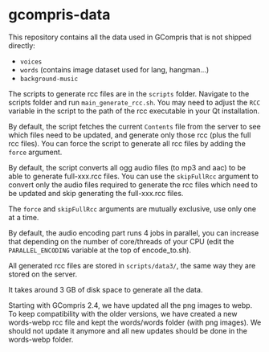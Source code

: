 # gcompris-data

This repository contains all the data used in GCompris that is not shipped directly:
* `voices`
* `words` (contains image dataset used for lang, hangman...)
* `background-music`

The scripts to generate rcc files are in the `scripts` folder. Navigate to the scripts folder and run `main_generate_rcc.sh`. You may need to adjust the `RCC` variable in the script to the path of the rcc executable in your Qt installation.

By default, the script fetches the current `Contents` file from the server to see which files need to be updated, and generate only those rcc (plus the full rcc files). You can force the script to generate all rcc files by adding the `force` argument.

By default, the script converts all ogg audio files (to mp3 and aac) to be able to generate full-xxx.rcc files. You can use the `skipFullRcc` argument to convert only the audio files required to generate the rcc files which need to be updated and skip generating the full-xxx.rcc files.

The `force` and `skipFullRcc` arguments are mutually exclusive, use only one at a time.

By default, the audio encoding part runs 4 jobs in parallel, you can increase that depending on the number of core/threads of your CPU (edit the `PARALLEL_ENCODING` variable at the top of encode_to.sh).

All generated rcc files are stored in `scripts/data3/`, the same way they are stored on the server.

It takes around 3 GB of disk space to generate all the data.

Starting with GCompris 2.4, we have updated all the png images to webp. To keep compatibility with the older versions, we have created a new words-webp rcc file and kept the words/words folder (with png images).
We should not update it anymore and all new updates should be done in the words-webp folder.

